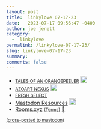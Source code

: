 ```yaml
---
layout: post
title:  linkylove 07-17-23
date:   2023-07-17 09:56:47 -0400
author: joe jenett
category:
  -  linkylove
permalink: /linkylove-07-17-23/
slug: linkylove-07-17-23
summary: 
comments: false
---
```

<ul class="linkylove">
	<li><a title="outwait outrun outwit" href="https://orangepeeler.diaryland.com/"><small>TALES OF AN ORANGEPEELER</small></a> <a class="normaltext" title="source" href="https://blogroll.org/"><img src="https://iwebthings.joejenett.com/images/left-arrow.png" alt="" width="18"></a></li>
	<li><a title="AZOART NEXUS" href="https://azoart-nexus.neocities.org/"><small>AZOART NEXUS</small></a> <a class="normaltext" title="source" href="https://webring.dinhe.net/"><img src="https://iwebthings.joejenett.com/images/left-arrow.png" alt="" width="18"></a></li>
	<li><a title="POMELO" href="https://pomelo.lol/"><small>FRESH SELECT</small></a></li>
	<li><a title="Resources [tikli's web nest]" href="https://tikli.neocities.org/resources/">Mastodon Resources</a> <a class="normaltext" title="source" href="https://gamepad.club/@Aywren"><img src="https://iwebthings.joejenett.com/images/left-arrow.png" alt="" width="18"></a></li>
	<li><a title="Rooms.xyz" href="https://rooms.xyz/">Rooms.xyz</a> <small>(<a href="https://rooms.xyz/terms">Terms</a>)</small> <a href="https://pinboard.in/u:arnicas">📌</a></li>
</ul>
<a href="https://brid.gy/publish/mastodon"><small>(cross-posted to mastodon)</small></a>